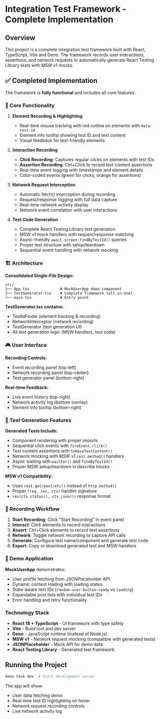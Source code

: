 # Integration Test Framework - Complete Implementation

## Overview

This project is a complete integration test framework built with React,
TypeScript, Vite and Deno. The framework records user interactions, assertions,
and network requests to automatically generate React Testing Library tests with
MSW v1 mocks.

## ✅ Completed Implementation

The framework is **fully functional** and includes all core features:

### 🎯 Core Functionality

1. **Element Recording & Highlighting**
   - Real-time mouse tracking with red outline on elements with `data-test-id`
   - Element info tooltip showing test ID and text content
   - Visual feedback for test-friendly elements

2. **Interaction Recording**
   - **Click Recording**: Captures regular clicks on elements with test IDs
   - **Assertion Recording**: Ctrl+Click to record text content assertions
   - Real-time event logging with timestamps and element details
   - Color-coded events (green for clicks, orange for assertions)

3. **Network Request Interception**
   - Automatic fetch() interception during recording
   - Request/response logging with full data capture
   - Real-time network activity display
   - Network event correlation with user interactions

4. **Test Code Generation**
   - Complete React Testing Library test generation
   - MSW v1 mock handlers with request/response matching
   - Async-friendly `await screen.findByTestId()` queries
   - Proper test structure with setup/teardown
   - Sequential event handling with network mocking

### 🏗️ Architecture

**Consolidated Single-File Design:**

```
src/
├── App.tsx              # MockUserApp demo component
├── TestGenerator.tsx    # Complete framework (all-in-one)
└── main.tsx             # Entry point
```

**TestGenerator.tsx contains:**

- TestIdFinder (element tracking & recording)
- NetworkInterceptor (network recording)
- TestGenerator (test generation UI)
- All test generation logic (MSW handlers, test code)

### 🎮 User Interface

**Recording Controls:**

- Event recording panel (top-left)
- Network recording panel (top-center)
- Test generator panel (bottom-right)

**Real-time Feedback:**

- Live event history (top-right)
- Network activity log (bottom overlay)
- Element info tooltip (bottom-right)

### 🧪 Test Generation Features

**Generated Tests Include:**

- Component rendering with proper imports
- Sequential click events with `fireEvent.click()`
- Text content assertions with `toHaveTextContent()`
- Network mocking with MSW v1 `rest.method()` handlers
- Async waiting with `waitFor()` and `findByTestId()`
- Proper MSW setup/teardown in describe blocks

**MSW v1 Compatibility:**

- Uses `rest.get/post/etc()` instead of `http.method()`
- Proper `(req, res, ctx)` handler signature
- `res(ctx.status(), ctx.json())` response format

### 🎯 Recording Workflow

1. **Start Recording**: Click "Start Recording" in event panel
2. **Interact**: Click elements to record interactions
3. **Assert**: Ctrl+Click elements to record text assertions
4. **Network**: Toggle network recording to capture API calls
5. **Generate**: Configure test name/component and generate test code
6. **Export**: Copy or download generated test and MSW handlers

### 🚀 Demo Application

**MockUserApp** demonstrates:

- User profile fetching from JSONPlaceholder API
- Dynamic content loading with loading states
- State-aware test IDs (`random-user-button-ready` vs `loading`)
- Expandable post lists with individual test IDs
- Error handling and retry functionality

### Technology Stack

- **React 18 + TypeScript** - UI framework with type safety
- **Vite** - Build tool and dev server
- **Deno** - JavaScript runtime (instead of Node.js)
- **MSW v1** - Network request mocking (compatible with generated tests)
- **JSONPlaceholder** - Mock API for demo data
- **React Testing Library** - Generated test framework

## Running the Project

```bash
deno task dev  # Start development server
```

The app will show:

- User data fetching demo
- Real-time test ID highlighting on hover
- Network request recording controls
- Live network activity log
